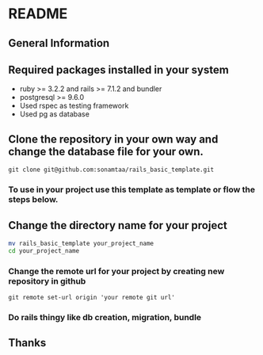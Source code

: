 # README

## General Information

## Required packages installed in your system

- ruby >= 3.2.2 and rails >= 7.1.2 and bundler
- postgresql >= 9.6.0
- Used rspec as testing framework
- Used pg as database

## Clone the repository in your own way and change the database file for your own.

```git
git clone git@github.com:sonamtaa/rails_basic_template.git
```

### To use in your project use this template as template or flow the steps below.

## Change the directory name for your project

```bash
mv rails_basic_template your_project_name
cd your_project_name
```

### Change the remote url for your project by creating new repository in github

```git
git remote set-url origin 'your remote git url'
```

### Do rails thingy like db creation, migration, bundle

## Thanks
